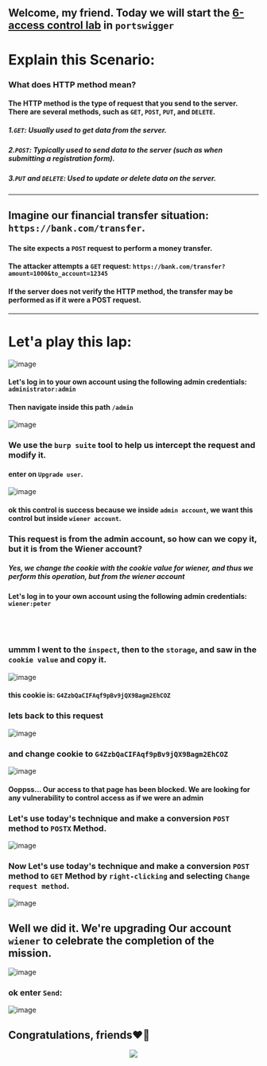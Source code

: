 ## Welcome, my friend. Today we will start the [6- access control lab](https://portswigger.net/web-security/access-control/lab-method-based-access-control-can-be-circumvented) in ```portswigger```

# Explain this Scenario:

### What does HTTP method mean?

#### The HTTP method is the type of request that you send to the server. There are several methods, such as ```GET```, ```POST```, ```PUT```, and ```DELETE```.
##### 1.```GET```: Usually used to get data from the server.
##### 2.```POST```: Typically used to send data to the server (such as when submitting a registration form).
##### 3.```PUT``` and ```DELETE```: Used to update or delete data on the server.


-----------

## Imagine our financial transfer situation: ```https://bank.com/transfer```.

#### The site expects a ```POST``` request to perform a money transfer.

#### The attacker attempts a ```GET``` request: ```https://bank.com/transfer?amount=1000&to_account=12345```

#### **If the server does not verify the HTTP method**, the transfer may be performed as if it were a POST request.


-----

# Let'a play this lap:

![image](https://github.com/user-attachments/assets/22b01709-a0a1-42bc-80bf-cd926823c1fb)


#### Let's log in to your own account using the following admin credentials: ```administrator:admin```
#### Then navigate inside this path ```/admin```

![image](https://github.com/user-attachments/assets/819c11a5-50d8-4888-9d0b-47666e05c7b7)



### We use the ```burp suite``` tool to help us intercept the request and modify it. 
#### enter on ```Upgrade user```.




![image](https://github.com/user-attachments/assets/83a885e4-b2a6-42bb-aee9-5413f167742d)

#### ok this control is success because we inside ```admin account```, we want this control but inside ```wiener account```.

### This request is from the admin account, so how can we copy it, but it is from the Wiener account?

##### Yes, we change the cookie with the **cookie value for wiener**, and thus we perform this operation, but from the wiener account

#### Let's log in to your own account using the following admin credentials: ```wiener:peter```

<br>
<br>

### ummm I went to the ```inspect```, then to the ```storage```, and saw in the ```cookie value``` and copy it.

![image](https://github.com/user-attachments/assets/0872c42a-bb4e-4626-899b-2b2517edba82)


#### this cookie is: ```G4ZzbQaCIFAqf9pBv9jQX9Bagm2EhCOZ```

### lets back to this request


![image](https://github.com/user-attachments/assets/83a885e4-b2a6-42bb-aee9-5413f167742d)

### and change cookie to ```G4ZzbQaCIFAqf9pBv9jQX9Bagm2EhCOZ```


![image](https://github.com/user-attachments/assets/a9021995-00a4-43b5-b29d-ec3877be7539)


#### Ooppss... Our access to that page has been blocked. We are looking for any vulnerability to control access as if we were an admin

### Let's use today's technique and make a conversion ```POST``` method to ```POSTX``` Method.


![image](https://github.com/user-attachments/assets/293646df-f15e-47a8-836f-9179f7d4f151)

### Now Let's use today's technique and make a conversion ```POST``` method to ```GET``` Method by ```right-clicking``` and selecting ```Change request method```. 

![image](https://github.com/user-attachments/assets/2bd3a9a8-1c94-468f-9d0b-9649e7a84f6b)


## Well we did it. We're upgrading Our account ```wiener``` to celebrate the completion of the mission.


![image](https://github.com/user-attachments/assets/62352ee6-4053-4bac-b66c-9c3a1bcb29ae)

### ok enter ```Send```:

![image](https://github.com/user-attachments/assets/ffe0e483-43fd-443d-85b3-d2c61fd507d2)


## Congratulations, friends❤️‍🔥

<p align="center">
<img src="https://github.com/user-attachments/assets/ca0aec9f-d90c-47bc-897d-3cbe5bbcd0c5" >
</p>













